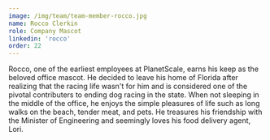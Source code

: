 ```yaml
---
image: /img/team/team-member-rocco.jpg
name: Rocco Clerkin
role: Company Mascot
linkedin: 'rocco'
order: 22
---
```


Rocco, one of the earliest employees at PlanetScale, earns his keep as the beloved office mascot. He decided to leave his home of Florida after realizing that the racing life wasn't for him and is considered one of the pivotal contributers to ending dog racing in the state. When not sleeping in the middle of the office, he enjoys the simple pleasures of life such as long walks on the beach, tender meat, and pets. He treasures his friendship with the Minister of Engineering and seemingly loves his food delivery agent, Lori.
